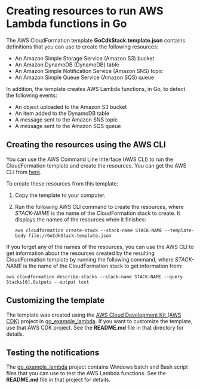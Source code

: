 # Creating resources to run AWS Lambda functions in Go

The AWS CloudFormation template **GoCdkStack.template.json** 
contains definitions that you can use to create the following resources:

- An Amazon Simple Storage Service (Amazon S3) bucket
- An Amazon DynamoDB (DynamoDB) table
- An Amazon Simple Notification Service (Amazon SNS) topic
- An Amazon Simple Queue Service (Amazon SQS) queue

In addition, the template creates AWS Lambda functions,
in Go, to detect the following events:

- An object uploaded to the Amazon S3 bucket
- An item added to the DynamoDB table
- A message sent to the Amazon SNS topic
- A message sent to the Amazon SQS queue

## Creating the resources using the AWS CLI

You can use the
AWS Command Line Interface (AWS CLI)
to run the CloudFormation template and create the resources.
You can get the AWS CLI from
[here](https://docs.aws.amazon.com/cli/latest/userguide/install-cliv2.html).

To create these resources from this template:

1. Copy the template to your computer.

1. Run the following AWS CLI command to create the resources,
   where *STACK-NAME* is the name of the CloudFormation stack to create.
   It displays the names of the resources when it finishes:

   `aws cloudformation create-stack --stack-name STACK-NAME --template-body file://GoCdkStack.template.json`

If you forget any of the names of the resources, 
you can use the AWS CLI to get information about the resources created by
the resulting CloudFormation template by running the following command,
where *STACK-NAME* is the name of the CloudFormation stack to get information from:

`aws cloudformation describe-stacks --stack-name STACK-NAME --query Stacks[0].Outputs --output text`

## Customizing the template

The template was created using the 
[AWS Cloud Development Kit (AWS CDK)](https://docs.aws.amazon.com/cdk/latest/guide/home.html) 
project in
[go_example_lambda](../../cdk/go_example_lambda).
If you want to customize the template, use that AWS CDK project.
See the **README.md** file in that directory for details.

## Testing the notifications

The [go_example_lambda](../../cdk/go_example_lambda) 
project contains Windows batch and Bash script files that you can use 
to test the AWS Lambda functions.
See the **README.md** file in that project for details.
